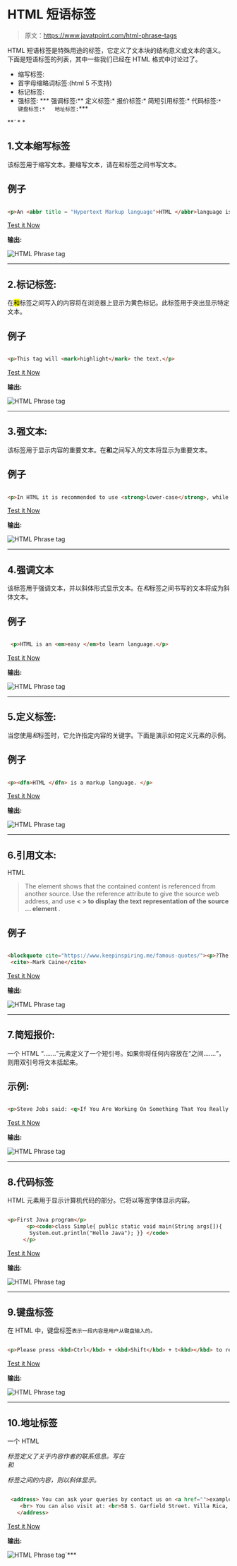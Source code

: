 # HTML 短语标签

> 原文：<https://www.javatpoint.com/html-phrase-tags>

HTML 短语标签是特殊用途的标签，它定义了文本块的结构意义或文本的语义。下面是短语标签的列表，其中一些我们已经在 HTML 格式中讨论过了。

*   缩写标签:
*   首字母缩略词标签:<acronym>(html 5 不支持)</acronym>
*   标记标签:<mark></mark>
*   强标签:
***   强调标签:**   定义标签:*   报价标签:*   简短引用标签:*   代码标签:`*   键盘标签:*   地址标签:`***

 ***`* * *

## 1.文本缩写标签

该标签用于缩写文本。要缩写文本，请在<abbr>和</abbr>标签之间书写文本。

## 例子

```html

<p>An <abbr title = "Hypertext Markup language">HTML </abbr>language is used to create web pages. </p>

```

[Test it Now](https://www.javatpoint.com/oprweb/test.jsp?filename=htmlphrasetag1)

**输出:**

![HTML Phrase tag](img/1c3c6fda4ab492fae791da82880e7111.png)

* * *

## 2.标记标签:

在<mark>和</mark>标签之间写入的内容将在浏览器上显示为黄色标记。此标签用于突出显示特定文本。

## 例子

```html

<p>This tag will <mark>highlight</mark> the text.</p>

```

[Test it Now](https://www.javatpoint.com/oprweb/test.jsp?filename=htmlphrasetag2)

**输出:**

![HTML Phrase tag](img/0bec17fcde69352949217dd792da5751.png)

* * *

## 3.强文本:

该标签用于显示内容的重要文本。在**和**之间写入的文本将显示为重要文本。

## 例子

```html

<p>In HTML it is recommended to use <strong>lower-case</strong>, while writing a code. </p>

```

[Test it Now](https://www.javatpoint.com/oprweb/test.jsp?filename=htmlphrasetag3)

**输出:**

![HTML Phrase tag](img/1cfc852224148443175add36b84bd1cb.png)

* * *

## 4.强调文本

该标签用于强调文本，并以斜体形式显示文本。在*和*标签之间书写的文本将成为斜体文本。

## 例子

```html

 <p>HTML is an <em>easy </em>to learn language.</p>

```

[Test it Now](https://www.javatpoint.com/oprweb/test.jsp?filename=htmlphrasetag4)

**输出:**

![HTML Phrase tag](img/26a5d293adf1d026ff01cadb19130a16.png)

* * *

## 5.定义标签:

当您使用<dfn>和</dfn>标签时，它允许指定内容的关键字。下面是演示如何定义元素的示例。

## 例子

```html

<p><dfn>HTML </dfn> is a markup language. </p>

```

[Test it Now](https://www.javatpoint.com/oprweb/test.jsp?filename=htmlphrasetag5)

**输出:**

![HTML Phrase tag](img/c24daa6fb6b75746248b064107fd5696.png)

* * *

## 6.引用文本:

HTML

> The element shows that the contained content is referenced from another source. Use the reference attribute to give the source web address, and use **< > to display the text representation of the source ... </reference > element** .

## 例子

```html

<blockquote cite="https://www.keepinspiring.me/famous-quotes/"><p>?The first step toward success is taken when you refuse to be a captive of the environment in which you first find yourself.?</p></blockquote> 
 <cite>-Mark Caine</cite>

```

[Test it Now](https://www.javatpoint.com/oprweb/test.jsp?filename=htmlphrasetag6)

**输出:**

![HTML Phrase tag](img/d377380438a2e77bfcb6b1dcae1dfef2.png)

* * *

## 7.简短报价:

一个 HTML <q>.......</q>元素定义了一个短引号。如果你将任何内容放在<q>之间.......</q>，则用双引号将文本括起来。

## 示例:

```html

<p>Steve Jobs said: <q>If You Are Working On Something That You Really Care About, You Don?t Have To Be Pushed. The Vision Pulls You.</q>?</p>

```

[Test it Now](https://www.javatpoint.com/oprweb/test.jsp?filename=htmlphrasetag7)

**输出:**

![HTML Phrase tag](img/a24e1d9f052d8b3eb7a83ad820a40400.png)

* * *

## 8.代码标签

HTML 元素用于显示计算机代码的部分。它将以等宽字体显示内容。

```html

<p>First Java program</p>
      <p><code>class Simple{ public static void main(String args[]){ 
       System.out.println("Hello Java"); }} </code>
     </p>

```

[Test it Now](https://www.javatpoint.com/oprweb/test.jsp?filename=htmlphrasetag8)

**输出:**

![HTML Phrase tag](img/c862f09f7250f60ca2ea67f265ca5217.png)

* * *

## 9.键盘标签

在 HTML 中，键盘标签`表示一段内容是用户从键盘输入的。`

```html

<p>Please press <kbd>Ctrl</kbd> + <kbd>Shift</kbd> + t<kbd></kbd> to restore page on chrome.</p>

```

[Test it Now](https://www.javatpoint.com/oprweb/test.jsp?filename=htmlphrasetag9)

**输出:**

![HTML Phrase tag](img/02defabc846be8bd09608720c7cb2b7b.png)

* * *

## 10.地址标签

一个 HTML

<address>标签定义了关于内容作者的联系信息。写在

<address>和</address>

标签之间的内容，则以斜体显示。</address>

```html

 <address> You can ask your queries by contact us on <a href="">example123@newdomain.com</a>
    <br> You can also visit at: <br>58 S. Garfield Street. Villa Rica, GA 30187.
   </address>

```

[Test it Now](https://www.javatpoint.com/oprweb/test.jsp?filename=htmlphrasetag10)

**输出:**

![HTML Phrase tag](img/b9487df00bab65a2aa9e8d9c2c831d0f.png)`***